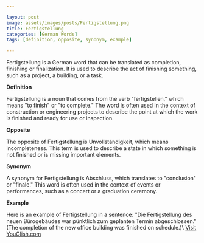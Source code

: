 ```yaml
---

layout: post
image: assets/images/posts/Fertigstellung.png
title: Fertigstellung
categories: [German Words]
tags: [definition, opposite, synonym, example]

---
```


Fertigstellung is a German word that can be translated as completion, finishing or finalization. It is used to describe the act of finishing something, such as a project, a building, or a task. 

**Definition**

Fertigstellung is a noun that comes from the verb "fertigstellen," which means "to finish" or "to complete." The word is often used in the context of construction or engineering projects to describe the point at which the work is finished and ready for use or inspection.

**Opposite**

The opposite of Fertigstellung is Unvollständigkeit, which means incompleteness. This term is used to describe a state in which something is not finished or is missing important elements.

**Synonym**

A synonym for Fertigstellung is Abschluss, which translates to "conclusion" or "finale." This word is often used in the context of events or performances, such as a concert or a graduation ceremony.

**Example**

Here is an example of Fertigstellung in a sentence: "Die Fertigstellung des neuen Bürogebäudes war pünktlich zum geplanten Termin abgeschlossen." (The completion of the new office building was finished on schedule.)\ <a id="yg-widget-0" class="youglish-widget" data-query="Fertigstellung" data-lang="german" data-components="8412" data-auto-start="0" data-bkg-color="theme_light" data-title="How%20to%20pronounce%20Fertigstellung%20in%20German"  rel="nofollow" href="https://youglish.com">Visit YouGlish.com</a><script async src="https://youglish.com/public/emb/widget.js" charset="utf-8"></script>